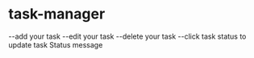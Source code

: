 # task-manager

--add your task
--edit your task
--delete your task
--click task status to update task Status message
